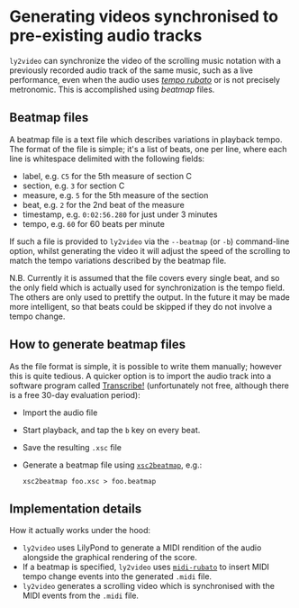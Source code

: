# Generating videos synchronised to pre-existing audio tracks

`ly2video` can synchronize the video of the scrolling music notation
with a previously recorded audio track of the same music, such as a
live performance, even when the audio
uses [*tempo rubato*](https://en.wikipedia.org/wiki/Tempo_rubato) or
is not precisely metronomic.  This is accomplished using *beatmap*
files.

## Beatmap files

A beatmap file is a text file which describes variations in playback
tempo.  The format of the file is simple; it's a list of beats, one
per line, where each line is whitespace delimited with the following
fields:

- label,     e.g. `C5` for the 5th measure of section C
- section,   e.g. `3` for section C
- measure,   e.g. `5` for the 5th measure of the section
- beat,      e.g. `2` for the 2nd beat of the measure
- timestamp, e.g. `0:02:56.280` for just under 3 minutes
- tempo,     e.g. `60` for 60 beats per minute

If such a file is provided to `ly2video` via the `--beatmap` (or `-b`)
command-line option, whilst generating the video it will adjust the
speed of the scrolling to match the tempo variations described by the
beatmap file.

N.B. Currently it is assumed that the file covers every single beat,
and so the only field which is actually used for synchronization is
the tempo field.  The others are only used to prettify the output.
In the future it may be made more intelligent, so that beats could be
skipped if they do not involve a tempo change.

## How to generate beatmap files

As the file format is simple, it is possible to write them manually;
however this is quite tedious.  A quicker option is to import the
audio track into a software program called
[Transcribe!](https://www.seventhstring.com/xscribe/overview.html)
(unfortunately not free, although there is a free 30-day
evaluation period):

- Import the audio file
- Start playback, and tap the `b` key on every beat.
- Save the resulting `.xsc` file
- Generate a beatmap file using [`xsc2beatmap`](../xsc2beatmap), e.g.:

      xsc2beatmap foo.xsc > foo.beatmap

## Implementation details

How it actually works under the hood:

- `ly2video` uses LilyPond to generate a MIDI rendition of the audio
  alongside the graphical rendering of the score.
- If a beatmap is specified, `ly2video`
  uses [`midi-rubato`](../midi-rubato) to insert MIDI tempo change
  events into the generated `.midi` file.
- `ly2video` generates a scrolling video which is synchronised with
  the MIDI events from the `.midi` file.
